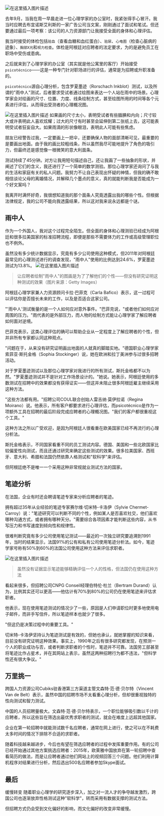 ![在这里插入图片描述](https://i-blog.csdnimg.cn/blog_migrate/4d17542d149e5924f23360341f09f51c.png)


去年9月，当我在周一早晨走进一位心理学家的办公室时，我紧张得手心冒汗。我当时应聘去布宜诺斯艾利斯的一家广告公司当文案，刚刚通过了面试和笔试。但还要通过最后一项考察：该公司的人力资源部门让我接受全面的身体和心理评估。

我当时接受的体检包括`验血`（查看血糖和血红蛋白）、`验尿`、`心电图`（检查心脏病的迹象）、`胸部X光`和`视力检查`。体检是阿根廷对应聘者的法定要求，为的是避免员工在职场中受伤或患病。

之后就来到了心理学家的办公室（其实就是他公寓里的客厅）开始接受 `psicotécnico`——这是一种专门针对职场进行的评估，通常是为招聘或升职准备的。

`psicotécnico`源自心理分析，包含罗夏墨迹（Rorschach Inkblot）测试，以及所谓的"雨中人"测试，后者要求受试者通过绘图来表达一个人站在雨中的场景。心理学家会对绘画的尺寸、位置、力度、线条绘制方式，甚至绘图所用的时间等各个元素进行评估，从而得出受测者的心理概况图。

![在这里插入图片描述](https://i-blog.csdnimg.cn/blog_migrate/eba85cda049853b1f54ad48bf5df2e6e.png)
如果画的尺寸太小，表明受试者有些腼腆和内向；尺寸较大或许表明此人喜欢炫耀；过大的尺寸有时甚至会延伸到第二张纸上去，这可能表明受试者狂妄自大。如果雨滴的形状像眼泪，表明此人可能有些焦虑。

朋友已经警告过我，一定要画上一把伞，还要确保人物的面部清晰可见，最重要的是要画出地面。由于我的画比较粗线条，所以虽然我尽可能地提升了角色的吸引力，但最终还是感觉像一根微笑的意大利面条。

测试持续了45分钟。对方让我用短句描述自己，还让我画了一些抽象的形状，并阐述了它们的含义，我还进行了一个简单的数学测验。那位心理学家还询问了与我的生活和家庭有关的私人问题。我努力不让自己表现出怀疑的神情，但我的确不敢相信谈论父母的离婚情况，并解释几个墨点的意义，真的就能判断我是否能成为一个好文案吗？

我离开时满怀好奇，我很想知道我的那个面条人究竟透露出我的哪些个性。但根据法律规定，我的公司不能向我透露结果，所以这对我来说永远都是个谜。

## 雨中人
作为一个外国人，我对这个过程完全陌生。但全面的身体和心理测验已经成为阿根廷和很多拉美国家的标准招聘流程，即便是那些不需要体力的工作或高级管理职位也不例外。

虽然没有多少统计数据显示，究竟有多少公司使用这种模式，但2011年对阿根廷最常见的心理测试进行的调查发现，"雨中人"使用的比例达到24.6%，罗夏墨迹测试为13.8%。
![在这里插入图片描述](https://i-blog.csdnimg.cn/blog_migrate/a2ad5029cbe79c73a171805c25bdff8d.png)

> 让应聘者绘制"雨中人"的图画是为了了解他们的个性——但没有研究证明这种测试的效果（图片来源：Getty Images）

阿根廷心理学家兼人力资源顾问卡拉·巴菲克（Carla Bafico）表示，这一过程可以评估你是否擅长未来的工作，以及是否适合这家公司。

"'雨中人'测试衡量的是一个人如何应对意外事件。"巴菲克说，"或者他们如何应对周围的压力。"雨代表的是外部压力，而人物的绘制方式能让心理学家了解应聘者如何面对逆境。

巴菲克表示，这类心理评估的确可以帮助企业从一定程度上了解应聘者的个性，但并非所有专家都认同这种观点。

"问题在于，从来没有研究证明画出地面的人就真的脚踏实地。"德国职业心理学家索菲亚·斯托金格（Sophia Stockinger）说，她在欧洲和拉丁美洲参与过很多招聘活动。

对于罗夏墨迹测试以及那位心理学家对我进行的所有测试，斯托金格都不以为然。"罗夏墨迹测试并不是针对工作场景设计的。"她说。她表示，阿根廷使用的多数测试在招聘中的效果都没有获得证实——但这并未阻止很多阿根廷雇主继续采用这种方法。

"这些方法都有用。"招聘公司COUL联合创始人雷吉纳·莫伊拉诺（Regina Moirano）说。他表示，所有客户都要求进行心理评估，而psicotécnico是作为一项额外工具在招聘的最后阶段完成应聘者的心理概况图。"我们的客户都很重视这个工具。"

这种方法之所以广受欢迎，是因为阿根廷人很看重在欧美国家已经不再流行的心理分析法。

斯托金格表示，不同国家看重不同的员工测试内容。德国、美国和一些北欧国家比较偏爱性向测试，而且还通过研究来确定这些测试的效果。很多拉美国家、西班牙、意大利、希腊和法国仍然依靠人格测试和"软科学"来评估。

但阿根廷绝不是唯一一个采用这种非常规就业测试方法的国家。

## 笔迹分析
在法国，企业有时还会聘请笔迹专家来分析应聘者的笔迹。

拥有超过35年从业经验的笔迹专家赛尔维·切米特-卡洛伊（Sylvie Chermet-Carroy）说："笔迹研究可以判断不同的个性，例如某人是否喜欢社交，他们喜欢哪种沟通方式，或者拥有哪种天分。"需要综合各项因素才能判断这些内容，从书写压力和书写速度到倾向性和规律性。

很难判断究竟有多少公司使用笔记测试——最近的一次独立研究要追溯到1991年，当时的结果显示，法国91%的公有和私有公司使用笔迹分析法。如今，笔迹学家号称有50%到60%的法国公司使用这种方法来评估求职者。


![在这里插入图片描述](https://i-blog.csdnimg.cn/blog_migrate/fcee8fd77470188203a63dc6b8172677.png)

> 虽然没有证据显示笔迹能够精确评估一个人的性格，但法国仍在使用这种方法


看起来很多，但招聘公司CNPG Conseil经理伯特伦·杜兰（Bertram Durand）认为，比例其实还可以更高——他估计有70%到80%的公司仍在使用笔迹来评估求职者。

他表示，现在使用笔迹测试的情况少了一些，原因是人们申请职位时更多地使用电子邮件，而非手写信件，所以笔迹样本也就少了很多。

"但这仍是决策过程中的重要工具。"

切米特-卡洛伊坚持认为笔迹测试是有效的，但她也承认，就她掌握的知识来看，目前没有研究证明这种效果。事实上，1990年之后有很多研究都发现，在预测一个人的职业成功与否，或者判断求职者的个性时，笔迹并不可靠。法国劳工部甚至将笔迹比作占星术，并在其网站上表示，虽然这两种招聘行为都不违法，"但科学性还有很大争议。"

## 万里挑一
跨国人力资源公司Cubiks驻香港第三方渠道主管文森特·范·德·贝尔特（Vincent Van de Belt）表示，虽然中国的招聘市场不太看重心理分析，但却很重视独特的性向测试和智力测试。

中国的人员招聘量极大。文森特·范·德·贝尔特表示，一个职位能够吸引数以千计的应聘者，所以这些旨在筛选出最优秀求职者的测试，就会在难度上远超其他国家。

企业在第一轮招聘中就能测试数千名应聘者，通常在网上进行，使之可以在不耗费太多时间的情况下排除不合适的求职者。

随着科技越来越进步，今后也有望在筛选应聘者的过程中发挥重要作用。有的公司已经开始通过其他方案挑选应聘者：2015年，欧莱雅中国放弃在第一轮招聘中查看简历的做法，而是让应聘者通过他们网站上的视频回答三个问题。他们利用计算机程序对结果进行分析，然后选出500名应聘者参加Skype面试。


## 最后
缓慢转变
随着职业心理学的研究逐步深入，加之对一流人才的争夺越发激烈，跨国公司也逐渐放弃性格测试这种"软科学"，转而采用有数据支撑的测试方法。

但招聘方式仍会受到文化偏好的影响，而文化偏好的改变非常缓慢。
